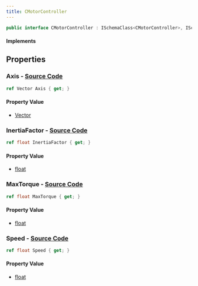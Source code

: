 ```yaml
---
title: CMotorController
---
```


```csharp
public interface CMotorController : ISchemaClass<CMotorController>, ISchemaField, ISchemaClass, INativeHandle
```

#### Implements

## Properties

### **Axis** - [Source Code](https://github.com/swiftly-solution/swiftlys2/blob/main/managed/src/SwiftlyS2.Generated/Schemas/Interfaces/CMotorController.cs#L20)

```csharp
ref Vector Axis { get; }
```

#### Property Value

- [Vector](/docs/api/shared/natives/vector)

### **InertiaFactor** - [Source Code](https://github.com/swiftly-solution/swiftlys2/blob/main/managed/src/SwiftlyS2.Generated/Schemas/Interfaces/CMotorController.cs#L22)

```csharp
ref float InertiaFactor { get; }
```

#### Property Value

- [float](https://learn.microsoft.com/dotnet/api/system.single)

### **MaxTorque** - [Source Code](https://github.com/swiftly-solution/swiftlys2/blob/main/managed/src/SwiftlyS2.Generated/Schemas/Interfaces/CMotorController.cs#L18)

```csharp
ref float MaxTorque { get; }
```

#### Property Value

- [float](https://learn.microsoft.com/dotnet/api/system.single)

### **Speed** - [Source Code](https://github.com/swiftly-solution/swiftlys2/blob/main/managed/src/SwiftlyS2.Generated/Schemas/Interfaces/CMotorController.cs#L16)

```csharp
ref float Speed { get; }
```

#### Property Value

- [float](https://learn.microsoft.com/dotnet/api/system.single)

